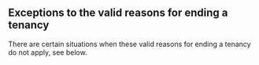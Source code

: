 ##  Exceptions to the valid reasons for ending a tenancy

There are certain situations when these valid reasons for ending a tenancy do
not apply, see below.
